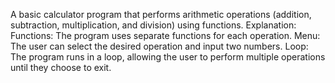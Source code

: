 A basic calculator program that performs arithmetic operations (addition, subtraction, multiplication, and division) using functions.
Explanation:
Functions: The program uses separate functions for each operation.
Menu: The user can select the desired operation and input two numbers.
Loop: The program runs in a loop, allowing the user to perform multiple operations until they choose to exit.
